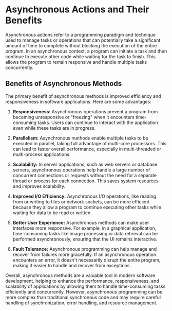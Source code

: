 # Asynchronous Actions and Their Benefits

Asynchronous actions refer to a programming paradigm and technique used to manage tasks or operations that can potentially take a significant amount of time to complete without blocking the execution of the entire program. In an asynchronous context, a program can initiate a task and then continue to execute other code while waiting for the task to finish. This allows the program to remain responsive and handle multiple tasks concurrently.

## Benefits of Asynchronous Methods

The primary benefit of asynchronous methods is improved efficiency and responsiveness in software applications. Here are some advantages:

1. **Responsiveness:** Asynchronous operations prevent a program from becoming unresponsive or "freezing" when it encounters time-consuming tasks. Users can continue to interact with the application even while these tasks are in progress.

2. **Parallelism:** Asynchronous methods enable multiple tasks to be executed in parallel, taking full advantage of multi-core processors. This can lead to faster overall performance, especially in multi-threaded or multi-process applications.

3. **Scalability:** In server applications, such as web servers or database servers, asynchronous operations help handle a large number of concurrent connections or requests without the need for a separate thread or process for each connection. This saves system resources and improves scalability.

4. **Improved I/O Efficiency:** Asynchronous I/O operations, like reading from or writing to files or network sockets, can be more efficient because they allow a program to continue executing other tasks while waiting for data to be read or written.

5. **Better User Experience:** Asynchronous methods can make user interfaces more responsive. For example, in a graphical application, time-consuming tasks like image processing or data retrieval can be performed asynchronously, ensuring that the UI remains interactive.

6. **Fault Tolerance:** Asynchronous programming can help manage and recover from failures more gracefully. If an asynchronous operation encounters an error, it doesn't necessarily disrupt the entire program, making it easier to handle and recover from exceptions.

Overall, asynchronous methods are a valuable tool in modern software development, helping to enhance the performance, responsiveness, and scalability of applications by allowing them to handle time-consuming tasks efficiently and concurrently. However, asynchronous programming can be more complex than traditional synchronous code and may require careful handling of synchronization, error handling, and resource management.
